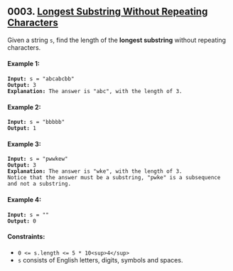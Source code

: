 ## 0003. [Longest Substring Without Repeating Characters](https://leetcode.com/problems/longest-substring-without-repeating-characters/)

Given a string `s`, find the length of the **longest substring** without repeating characters.

#### **Example 1:**

<pre><code><strong>Input:</strong> s = "abcabcbb"
<strong>Output:</strong> 3
<strong>Explanation:</strong> The answer is "abc", with the length of 3.</code></pre>

#### **Example 2:**

<pre><code><strong>Input:</strong> s = "bbbbb"
<strong>Output:</strong> 1</code></pre>

#### **Example 3:**

<pre><code><strong>Input:</strong> s = "pwwkew"
<strong>Output:</strong> 3
<strong>Explanation:</strong> The answer is "wke", with the length of 3.
Notice that the answer must be a substring, "pwke" is a subsequence and not a substring.</code></pre>

#### **Example 4:**

<pre><code><strong>Input:</strong> s = ""
<strong>Output:</strong> 0</code></pre>

#### **Constraints:**

- `0 <= s.length <= 5 * 10<sup>4</sup>`
- `s` consists of English letters, digits, symbols and spaces.

